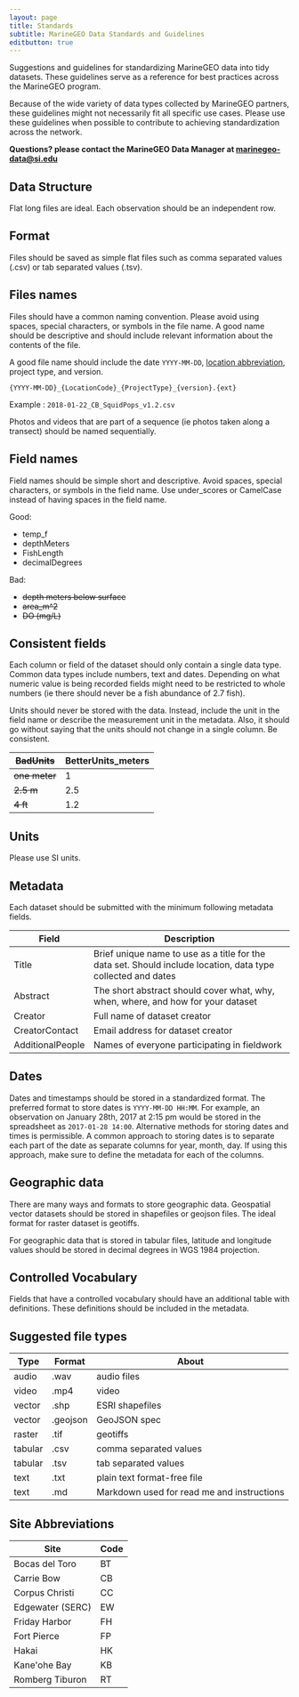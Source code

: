 ```yaml
---
layout: page
title: Standards
subtitle: MarineGEO Data Standards and Guidelines
editbutton: true
---
```


Suggestions and guidelines for standardizing MarineGEO data into tidy datasets. These guidelines serve as a reference for best practices across the MarineGEO program.

Because of the wide variety of data types collected by MarineGEO partners, these guidelines might not necessarily fit all specific use cases. Please use these guidelines when possible to contribute to achieving standardization across the network.

**Questions? please contact the MarineGEO Data Manager at <marinegeo-data@si.edu>**

## Data Structure

Flat long files are ideal. Each observation should be an independent row.

## Format

Files should be saved as simple flat files such as comma separated values (.csv) or tab separated values (.tsv).

## Files names

Files should have a common naming convention. Please avoid using spaces, special characters, or symbols in the file name. A good name should be descriptive and should include relevant information about the contents of the file.

A good file name should include the date `YYYY-MM-DD`, [location abbreviation](#site-abbreviations), project type, and version.

`{YYYY-MM-DD}_{LocationCode}_{ProjectType}_{version}.{ext}`

Example : `2018-01-22_CB_SquidPops_v1.2.csv`

Photos and videos that are part of a sequence (ie photos taken along a transect) should be named sequentially.

## Field names

Field names should be simple short and descriptive. Avoid spaces, special characters, or symbols in the field name. Use under_scores or CamelCase instead of having spaces in the field name.


Good:
 - temp_f
 - depthMeters
 - FishLength
 - decimalDegrees

Bad:
 - ~~depth meters below surface~~
 - ~~area_m^2~~
 - ~~DO (mg/L)~~


## Consistent fields

Each column or field of the dataset should only contain a single data type. Common data types include numbers, text and dates. Depending on what numeric value is being recorded fields might need to be restricted to whole numbers (ie there should never be a fish abundance of 2.7 fish).

Units should never be stored with the data. Instead, include the unit in the field name or describe the measurement unit in the metadata. Also, it should go without saying that the units should not change in a single column. Be consistent.

| ~~BadUnits~~ | BetterUnits_meters |
| --- | ------ |
| ~~one meter~~ | 1 |
| ~~2.5 m~~  | 2.5 |
| ~~4 ft~~ | 1.2 |

## Units

Please use SI units.

## Metadata

 Each dataset should be submitted with the minimum following metadata fields.

| Field         | Description           |
| ------------- | ------------- |
| Title      | Brief unique name to use as a title for the data set. Should include location, data type collected and dates |
| Abstract     | The short abstract should cover what, why, when, where, and how for your dataset       |
| Creator | Full name of dataset creator     |
| CreatorContact | Email address for dataset creator   |
| AdditionalPeople | Names of everyone participating in fieldwork |


## Dates

Dates and timestamps should be stored in a standardized format. The preferred format to store dates is `YYYY-MM-DD HH:MM`. For example, an observation on January 28th, 2017 at 2:15 pm would be stored in the spreadsheet as `2017-01-28 14:00`. Alternative methods for storing dates and times is permissible. A common approach to storing dates is to separate each part of the date as separate columns for year, month, day. If using this approach, make sure to define the metadata for each of the columns.


## Geographic data

There are many ways and formats to store geographic data. Geospatial vector datasets should be stored in shapefiles or geojson files. The ideal format for raster dataset is geotiffs.

For geographic data that is stored in tabular files, latitude and longitude values should be stored in decimal degrees in WGS 1984 projection.


## Controlled Vocabulary

Fields that have a controlled vocabulary should have an additional table with definitions. These definitions should be included in the metadata.


## Suggested file types

| Type | Format | About |
| ---- | ------ | ----- |
| audio | .wav  | audio files |
| video | .mp4  | video |
| vector | .shp | ESRI shapefiles |
| vector | .geojson | GeoJSON spec |
| raster | .tif | geotiffs |
| tabular | .csv | comma separated values |
| tabular | .tsv | tab separated values |
| text | .txt | plain text format-free file |
| text | .md | Markdown used for read me and instructions |


## Site Abbreviations

| Site | Code |
| ---- | ---- |
| Bocas del Toro | BT |
| Carrie Bow | CB |
| Corpus Christi | CC |
| Edgewater (SERC) | EW |
| Friday Harbor | FH |
| Fort Pierce | FP |
| Hakai | HK |
| Kane'ohe Bay | KB |
| Romberg Tiburon | RT |
